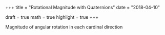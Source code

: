+++
title = "Rotational Magnitude with Quaternions"
date = "2018-04-10"

draft = true
math = true
highlight = true
+++

Magnitude of angular rotation in each cardinal direction
